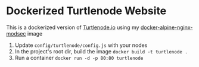 # Dockerized Turtlenode Website

This is a dockerized version of [Turtlenode.io](https://github.com/brandonlehmann/turtlenode.io) using my [docker-alpine-nginx-modsec](https://github.com/andrewnk/docker-alpine-nginx-modsec) image

1. Update ```config/turtlenode/config.js``` with your nodes
2. In the project's root dir, build the image ```docker build -t turtlenode .```
3. Run a container ```docker run -d -p 80:80 turtlenode```